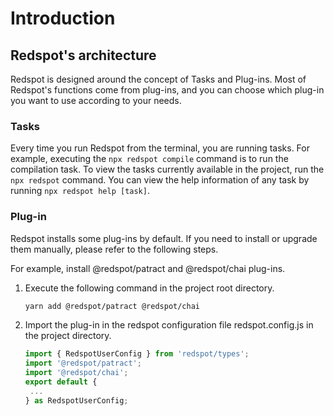 # Introduction

## **Redspot's architecture**

Redspot is designed around the concept of Tasks and Plug-ins. Most of Redspot's functions come from plug-ins, and you can choose which plug-in you want to use according to your needs.

### **Tasks**

Every time you run Redspot from the terminal, you are running tasks. For example, executing the `npx redspot compile` command is to run the compilation task. To view the tasks currently available in the project, run the `npx redspot`  command. You can view the help information of any task by running `npx redspot help [task]`.

### **Plug-in**

Redspot installs some plug-ins by default. If you need to install or upgrade them manually, please refer to the following steps.

For example, install @redspot/patract and @redspot/chai plug-ins.

1. Execute the following command in the project root directory.
    ```sh
    yarn add @redspot/patract @redspot/chai
    ```

2. Import the plug-in in the redspot configuration file redspot.config.js in the project directory.
    ```typescript
    import { RedspotUserConfig } from 'redspot/types';
    import '@redspot/patract';
    import '@redspot/chai';
    export default {
     ...
    } as RedspotUserConfig;
    ```

